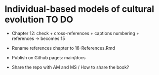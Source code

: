 # Individual-based models of cultural evolution TO DO

* Chapter 12: check + cross-references + captions numbering + references -> becomes 15

* Rename references chapter to 16-References.Rmd

* Publish on Github pages: main/docs

* Share the repo with AM and MS / How to share the book?
